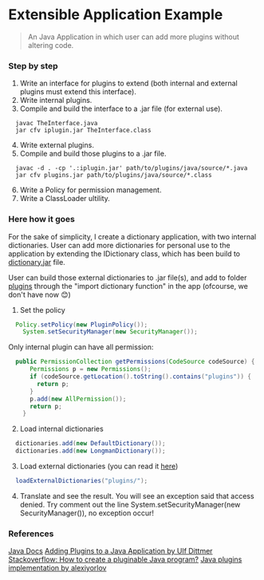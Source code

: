 # Extensible Application Example
> An Java Application in which user can add more plugins without altering code.

### Step by step
1. Write an interface for plugins to extend (both internal and external plugins must extend this interface).
2. Write internal plugins.
3. Compile and build the interface to a .jar file (for external use).
```
  javac TheInterface.java
  jar cfv iplugin.jar TheInterface.class
```
4. Write external plugins.
5. Compile and build those plugins to a .jar file.
```
  javac -d . -cp '.:iplugin.jar' path/to/plugins/java/source/*.java
  jar cfv plugins.jar path/to/plugins/java/source/*.class
```
6. Write a Policy for permission management.
7. Write a ClassLoader ultility.

### Here how it goes

For the sake of simplicity, I create a dictionary application, with two internal dictionaries. User can add more dictionaries for personal use to the application by extending the IDictionary class, which has been build to [dictionary.jar](pluginSrc/dictionary.jar) file.

User can build those external dictionaries to .jar file(s), and add to folder [plugins](plugins) through the "import dictionary function" in the app (ofcourse, we don't have now :blush:)

1. Set the policy
``` java
  Policy.setPolicy(new PluginPolicy());
	System.setSecurityManager(new SecurityManager());
```
Only internal plugin can have all permission:
``` java
  public PermissionCollection getPermissions(CodeSource codeSource) {
      Permissions p = new Permissions();
      if (codeSource.getLocation().toString().contains("plugins")) {
        return p;
      }
      p.add(new AllPermission());
      return p;
    }
```
2. Load internal dictionaries
``` java
  dictionaries.add(new DefaultDictionary());
  dictionaries.add(new LongmanDictionary());
```
3. Load external dictionaries (you can read it [here](src/main/DictionaryProvider.java))
``` java
  loadExternalDictionaries("plugins/");
```

4. Translate and see the result. You will see an exception said that access denied. Try comment out the line System.setSecurityManager(new SecurityManager()), no exception occur!

### References
[Java Docs](https://docs.oracle.com/javase/tutorial/ext/basics/spi.html)
[Adding Plugins to a Java Application by Ulf Dittmer](https://javaranch.com/journal/200607/Plugins.html?fbclid=IwAR1KwpYAPD5VlHm7SfkCf8kwZYOIDM6BHEkD2_5grYzlqR1wo1AX4TTVQJM)
[Stackoverflow: How to create a pluginable Java program?](https://stackoverflow.com/questions/25449/how-to-create-a-pluginable-java-program)
[Java plugins implementation by alexiyorlov](https://alexiyorlov.github.io/tutorials/java-plugins.html)

